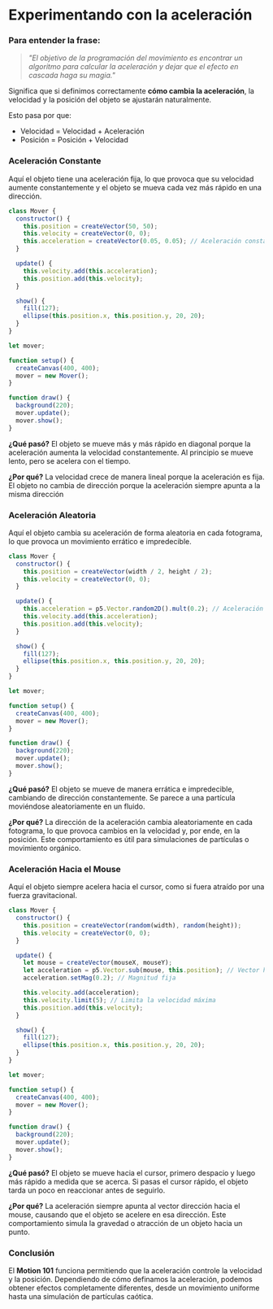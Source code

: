 # Experimentando con la aceleración
### Para entender la frase:

> _"El objetivo de la programación del movimiento es encontrar un algoritmo para calcular la aceleración y dejar que el efecto en cascada haga su magia."_

Significa que si definimos correctamente **cómo cambia la aceleración**, la velocidad y la posición del objeto se ajustarán naturalmente.


Esto pasa por que:

 - Velocidad = Velocidad + Aceleración
 - Posición = Posición + Velocidad


### **Aceleración Constante**

Aquí el objeto tiene una aceleración fija, lo que provoca que su velocidad aumente constantemente y el objeto se mueva cada vez más rápido en una dirección.


```js
class Mover {
  constructor() {
    this.position = createVector(50, 50);
    this.velocity = createVector(0, 0);
    this.acceleration = createVector(0.05, 0.05); // Aceleración constante
  }

  update() {
    this.velocity.add(this.acceleration);
    this.position.add(this.velocity);
  }

  show() {
    fill(127);
    ellipse(this.position.x, this.position.y, 20, 20);
  }
}

let mover;

function setup() {
  createCanvas(400, 400);
  mover = new Mover();
}

function draw() {
  background(220);
  mover.update();
  mover.show();
}
```
**¿Qué pasó?** El objeto se mueve más y más rápido en diagonal porque la aceleración aumenta la velocidad constantemente.  Al principio se mueve lento, pero se acelera con el tiempo.


**¿Por qué?**   La velocidad crece de manera lineal porque la aceleración es fija. El objeto no cambia de dirección porque la aceleración siempre apunta a la misma dirección

### Aceleración Aleatoria
Aquí el objeto cambia su aceleración de forma aleatoria en cada fotograma, lo que provoca un movimiento errático e impredecible.


```js
class Mover {
  constructor() {
    this.position = createVector(width / 2, height / 2);
    this.velocity = createVector(0, 0);
  }

  update() {
    this.acceleration = p5.Vector.random2D().mult(0.2); // Aceleración aleatoria
    this.velocity.add(this.acceleration);
    this.position.add(this.velocity);
  }

  show() {
    fill(127);
    ellipse(this.position.x, this.position.y, 20, 20);
  }
}

let mover;

function setup() {
  createCanvas(400, 400);
  mover = new Mover();
}

function draw() {
  background(220);
  mover.update();
  mover.show();
}

```


**¿Qué pasó?**  El objeto se mueve de manera errática e impredecible, cambiando de dirección constantemente.  Se parece a una partícula moviéndose aleatoriamente en un fluido.

**¿Por qué?**  La dirección de la aceleración cambia aleatoriamente en cada fotograma, lo que provoca cambios en la velocidad y, por ende, en la posición.  Este comportamiento es útil para simulaciones de partículas o movimiento orgánico.


### Aceleración Hacia el Mouse
Aquí el objeto siempre acelera hacia el cursor, como si fuera atraído por una fuerza gravitacional.


```js
class Mover {
  constructor() {
    this.position = createVector(random(width), random(height));
    this.velocity = createVector(0, 0);
  }

  update() {
    let mouse = createVector(mouseX, mouseY);
    let acceleration = p5.Vector.sub(mouse, this.position); // Vector hacia el mouse
    acceleration.setMag(0.2); // Magnitud fija

    this.velocity.add(acceleration);
    this.velocity.limit(5); // Limita la velocidad máxima
    this.position.add(this.velocity);
  }

  show() {
    fill(127);
    ellipse(this.position.x, this.position.y, 20, 20);
  }
}

let mover;

function setup() {
  createCanvas(400, 400);
  mover = new Mover();
}

function draw() {
  background(220);
  mover.update();
  mover.show();
}

```


**¿Qué pasó?**  El objeto se mueve hacia el cursor, primero despacio y luego más rápido a medida que se acerca.   Si pasas el cursor rápido, el objeto tarda un poco en reaccionar antes de seguirlo.


**¿Por qué?**  La aceleración siempre apunta al vector dirección hacia el mouse, causando que el objeto se acelere en esa dirección. Este comportamiento simula la gravedad o atracción de un objeto hacia un punto.


### Conclusión 

El **Motion 101** funciona permitiendo que la aceleración controle la velocidad y la posición. Dependiendo de cómo definamos la aceleración, podemos obtener efectos completamente diferentes, desde un movimiento uniforme hasta una simulación de partículas caótica.
